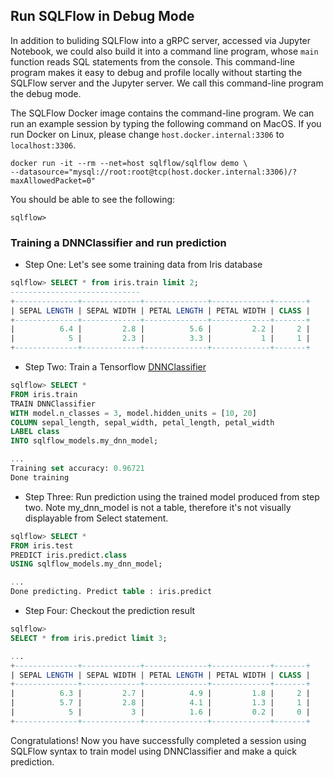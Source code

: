 ## Run SQLFlow in Debug Mode

In addition to buliding SQLFlow into a gRPC server, accessed via Jupyter Notebook, we could also build it into a command line program, whose `main` function reads SQL statements from the console.  This command-line program makes it easy to debug and profile locally without starting the SQLFlow server and the Jupyter server.  We call this command-line program the debug mode.

The SQLFlow Docker image contains the command-line program.  We can run an example session by typing the following command on MacOS.  If you run Docker on Linux, please change `host.docker.internal:3306` to `localhost:3306`.

```
docker run -it --rm --net=host sqlflow/sqlflow demo \
--datasource="mysql://root:root@tcp(host.docker.internal:3306)/?maxAllowedPacket=0"
```

You should be able to see the following:

```
sqlflow>
```

### Training a DNNClassifier and run prediction

- Step One: Let's see some training data from Iris database
```sql
sqlflow> SELECT * from iris.train limit 2;
-----------------------------
+--------------+-------------+--------------+-------------+-------+
| SEPAL LENGTH | SEPAL WIDTH | PETAL LENGTH | PETAL WIDTH | CLASS |
+--------------+-------------+--------------+-------------+-------+
|          6.4 |         2.8 |          5.6 |         2.2 |     2 |
|            5 |         2.3 |          3.3 |           1 |     1 |
+--------------+-------------+--------------+-------------+-------+
```

- Step Two: Train a Tensorflow [DNNClassifier](https://www.tensorflow.org/api_docs/python/tf/estimator/DNNClassifier)
```sql
sqlflow> SELECT *
FROM iris.train
TRAIN DNNClassifier
WITH model.n_classes = 3, model.hidden_units = [10, 20]
COLUMN sepal_length, sepal_width, petal_length, petal_width
LABEL class
INTO sqlflow_models.my_dnn_model;

...
Training set accuracy: 0.96721
Done training
```

- Step Three: Run prediction using the trained model produced from step two. Note my_dnn_model is not a table, therefore it's not visually displayable from Select statement.
```sql
sqlflow> SELECT *
FROM iris.test
PREDICT iris.predict.class
USING sqlflow_models.my_dnn_model;

...
Done predicting. Predict table : iris.predict
```

- Step Four: Checkout the prediction result
```sql
sqlflow>
SELECT * from iris.predict limit 3;

...
+--------------+-------------+--------------+-------------+-------+
| SEPAL LENGTH | SEPAL WIDTH | PETAL LENGTH | PETAL WIDTH | CLASS |
+--------------+-------------+--------------+-------------+-------+
|          6.3 |         2.7 |          4.9 |         1.8 |     2 |
|          5.7 |         2.8 |          4.1 |         1.3 |     1 |
|            5 |           3 |          1.6 |         0.2 |     0 |
+--------------+-------------+--------------+-------------+-------+
```

Congratulations! Now you have successfully completed a session using SQLFlow syntax to train model using DNNClassifier and make a quick prediction.
